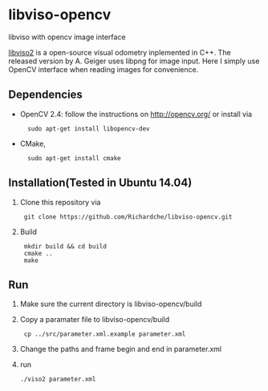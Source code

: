 # libviso-opencv
libviso with opencv image interface

[libviso2](http://www.cvlibs.net/software/libviso/) is a open-source visual odometry inplemented in C++. The released version by A. Geiger uses libpng for image input. Here I simply use OpenCV interface when reading images for convenience.

## Dependencies
* OpenCV 2.4: follow the instructions on http://opencv.org/ or install 
  via 

        sudo apt-get install libopencv-dev
        
* CMake,

        sudo apt-get install cmake

## Installation(Tested in Ubuntu 14.04)
1. Clone this repository via 

        git clone https://github.com/Richardche/libviso-opencv.git

2. Build

        mkdir build && cd build
        cmake ..
        make

## Run
1.  Make sure the current directory is libviso-opencv/build
2. Copy a paramater file to libviso-opencv/build

        cp ../src/parameter.xml.example parameter.xml

3. Change the paths and frame begin and end in parameter.xml
4. run

       ./viso2 parameter.xml
       
